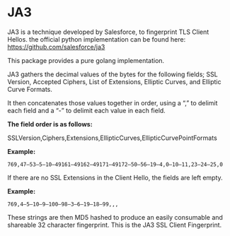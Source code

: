 # JA3

JA3 is a technique developed by Salesforce, to fingerprint TLS Client Hellos.
the official python implementation can be found here: https://github.com/salesforce/ja3

This package provides a pure golang implementation.

JA3 gathers the decimal values of the bytes for the following fields; SSL Version, Accepted Ciphers, List of Extensions, Elliptic Curves, and Elliptic Curve Formats.

It then concatenates those values together in order, using a “,” to delimit each field and a “-” to delimit each value in each field.

**The field order is as follows:**

SSLVersion,Ciphers,Extensions,EllipticCurves,EllipticCurvePointFormats

**Example:**

    769,47–53–5–10–49161–49162–49171–49172–50–56–19–4,0–10–11,23–24–25,0

If there are no SSL Extensions in the Client Hello, the fields are left empty.

**Example:**

    769,4–5–10–9–100–98–3–6–19–18–99,,,

These strings are then MD5 hashed to produce an easily consumable and shareable 32 character fingerprint. This is the JA3 SSL Client Fingerprint.